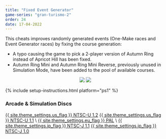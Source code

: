 ```yaml
---
title: "Fixed Event Generator"
game-series: "gran-turismo-2"
order: 24
date: 17-04-2022
---
```


This cheats improves randomly generated events (One-Make races and Event Generator races) by fixing the course generation:
* A typo causing the game to pick a 2-player version of Autumn Ring instead of Apricot Hill has been fixed.
* Autumn Ring Mini and Autumn Ring Mini Reverse, previously unused in Simulation Mode, have been added to the pool of available courses.

<p class="mod-screenshot" align="center">
<a href="https://i.imgur.com/IJ8ey54.png"><img src="https://i.imgur.com/IJ8ey54l.png"></a>
<a href="https://i.imgur.com/7HXZl0n.png"><img src="https://i.imgur.com/7HXZl0nl.png"></a>
</p>

{% include setup-instructions.html platform="ps1" %}

### Arcade & Simulation Discs
<a href="https://github.com/CookiePLMonster/Console-Cheat-Codes/blob/master/PS1/Gran%20Turismo%202/Fixed%20event%20generator/NTSC-U%201.2.cht" class="button" role="button" target="_blank">{{ site.theme_settings.us_flag }} NTSC-U 1.2</a>
<a href="https://github.com/CookiePLMonster/Console-Cheat-Codes/blob/master/PS1/Gran%20Turismo%202/Fixed%20event%20generator/NTSC-U%201.1.cht" class="button" role="button" target="_blank">{{ site.theme_settings.us_flag }} NTSC-U 1.1</a> \\
<a href="https://github.com/CookiePLMonster/Console-Cheat-Codes/blob/master/PS1/Gran%20Turismo%202/Fixed%20event%20generator/PAL.cht" class="button" role="button" target="_blank">{{ site.theme_settings.eu_flag }} PAL</a> \\
<a href="https://github.com/CookiePLMonster/Console-Cheat-Codes/blob/master/PS1/Gran%20Turismo%202/Fixed%20event%20generator/NTSC-J%201.1.cht" class="button" role="button" target="_blank">{{ site.theme_settings.jp_flag }} NTSC-J 1.1</a>
<a href="https://github.com/CookiePLMonster/Console-Cheat-Codes/blob/master/PS1/Gran%20Turismo%202/Fixed%20event%20generator/NTSC-J%201.0.cht" class="button" role="button" target="_blank">{{ site.theme_settings.jp_flag }} NTSC-J 1.0</a>
